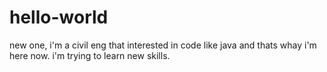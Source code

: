 # hello-world
new one, 
i'm a civil eng that interested in code like java and thats whay i'm here now.
i'm trying to learn new skills.
